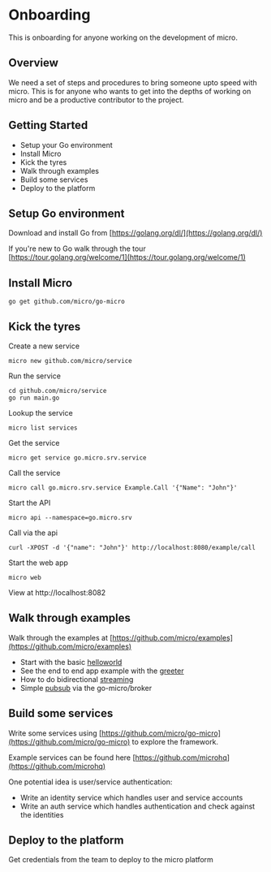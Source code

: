 # Onboarding

This is onboarding for anyone working on the development of micro.

## Overview

We need a set of steps and procedures to bring someone upto speed with micro. This is for anyone who wants 
to get into the depths of working on micro and be a productive contributor to the project.

## Getting Started

- Setup your Go environment
- Install Micro
- Kick the tyres
- Walk through examples
- Build some services
- Deploy to the platform

## Setup Go environment

Download and install Go from [https://golang.org/dl/](https://golang.org/dl/)

If you're new to Go walk through the tour [https://tour.golang.org/welcome/1](https://tour.golang.org/welcome/1)

## Install Micro

```
go get github.com/micro/go-micro
```

## Kick the tyres

Create a new service

```
micro new github.com/micro/service
```

Run the service

```
cd github.com/micro/service
go run main.go
```

Lookup the service

```
micro list services
```

Get the service

```
micro get service go.micro.srv.service
```

Call the service

```
micro call go.micro.srv.service Example.Call '{"Name": "John"}'
```

Start the API

```
micro api --namespace=go.micro.srv
```

Call via the api

```
curl -XPOST -d '{"name": "John"}' http://localhost:8080/example/call
```

Start the web app

```
micro web
```

View at http://localhost:8082

## Walk through examples

Walk through the examples at [https://github.com/micro/examples](https://github.com/micro/examples)


- Start with the basic [helloworld](https://github.com/micro/examples/blob/master/helloworld/main.go)
- See the end to end app example with the [greeter](https://github.com/micro/examples/tree/master/greeter)
- How to do bidirectional [streaming](https://github.com/micro/examples/tree/master/stream)
- Simple [pubsub](https://github.com/micro/examples/tree/master/pubsub) via the go-micro/broker

## Build some services

Write some services using [https://github.com/micro/go-micro](https://github.com/micro/go-micro) to explore the framework.

Example services can be found here [https://github.com/microhq](https://github.com/microhq)

One potential idea is user/service authentication:

- Write an identity service which handles user and service accounts
- Write an auth service which handles authentication and check against the identities
 
## Deploy to the platform

Get credentials from the team to deploy to the micro platform
